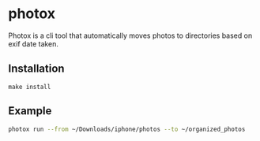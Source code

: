 # photox

Photox is a cli tool that automatically moves photos to directories based on exif date taken.

## Installation

```
make install
```

## Example

```bash
photox run --from ~/Downloads/iphone/photos --to ~/organized_photos
```
